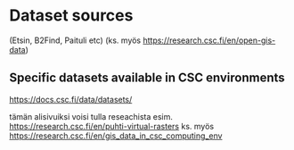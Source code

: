 # Dataset sources

(Etsin, B2Find, Paituli etc) (ks. myös https://research.csc.fi/en/open-gis-data)


## Specific datasets available in CSC environments 
https://docs.csc.fi/data/datasets/ 

tämän alisivuiksi voisi tulla reseachista esim. https://research.csc.fi/en/puhti-virtual-rasters ks. myös https://research.csc.fi/en/gis_data_in_csc_computing_env